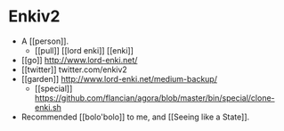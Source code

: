 # Enkiv2

- A [[person]].
  - [[pull]] [[lord enki]] [[enki]]
- [[go]] http://www.lord-enki.net/
- [[twitter]] twitter.com/enkiv2
- [[garden]] http://www.lord-enki.net/medium-backup/
  - [[special]] https://github.com/flancian/agora/blob/master/bin/special/clone-enki.sh
- Recommended [[bolo'bolo]] to me, and [[Seeing like a State]].

